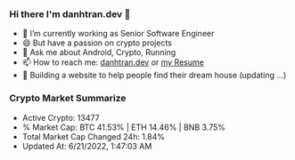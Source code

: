 ### Hi there I'm danhtran.dev 👋

- 🔭 I’m currently working as Senior Software Engineer
- 😄 But have a passion on crypto projects
- 💬 Ask me about Android, Crypto, Running 
- 📫 How to reach me: <a href="https://danhtran.dev" target="_blank">danhtran.dev</a> or <a href="Developer-Resume.pdf" target="_blank">my Resume</a>
- 🌱 Building a website to help people find their dream house (updating ...)

### Crypto Market Summarize
- Active Crypto: 13477
- % Market Cap: BTC 41.53% | ETH 14.46% | BNB 3.75%
- Total Market Cap Changed 24h: 1.84%
- Updated At: 6/21/2022, 1:47:03 AM
